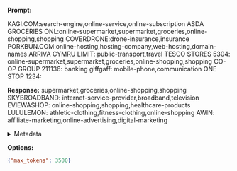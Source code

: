 **Prompt:**

KAGI.COM:search-engine,online-service,online-subscription
ASDA GROCERIES ONL:online-supermarket,supermarket,groceries,online-shopping,shopping
COVERDRONE:drone-insurance,insurance
PORKBUN.COM:online-hosting,hosting-company,web-hosting,domain-names
ARRIVA CYMRU LIMIT: public-transport,travel
TESCO STORES 5304: online-supermarket,supermarket,groceries,online-shopping,shopping
CO-OP GROUP 211136: banking
giffgaff: mobile-phone,communication
ONE STOP 1234:

**Response:**
 supermarket,groceries,online-shopping,shopping
SKYBROADBAND: internet-service-provider,broadband,television
EVIEWASHOP: online-shopping,shopping,healthcare-products
LULULEMON: athletic-clothing,fitness-clothing,online-shopping
AWIN: affiliate-marketing,online-advertising,digital-marketing

<details><summary>Metadata</summary>

- Duration: 1649 ms
- Datetime: 2023-10-06T18:29:12.895207
- Model: gpt-3.5-turbo-instruct

</details>

**Options:**
```json
{"max_tokens": 3500}
```

